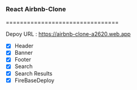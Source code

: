 ### React Airbnb-Clone

================================

Depoy URL : <https://airbnb-clone-a2620.web.app>

- [x] Header
- [x] Banner
- [x] Footer
- [x] Search
- [x] Search Results
- [x] FireBaseDeploy
